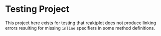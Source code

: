 # Testing Project

This project here exists for testing that reaktplot does not produce linking errors
resulting for missing `inline` specifiers in some method definitions.
